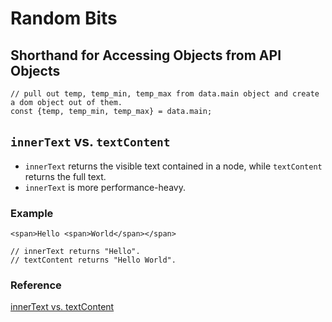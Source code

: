 # Random Bits

## Shorthand for Accessing Objects from API Objects
```
// pull out temp, temp_min, temp_max from data.main object and create a dom object out of them.
const {temp, temp_min, temp_max} = data.main;
```

## `innerText` vs. `textContent`
- `innerText` returns the visible text contained in a node, while `textContent` returns the full text.
- `innerText` is more performance-heavy.
### Example
```
<span>Hello <span>World</span></span>

// innerText returns "Hello".
// textContent returns "Hello World".
```
### Reference
[innerText vs. textContent](https://kellegous.com/j/2013/02/27/innertext-vs-textcontent/)
